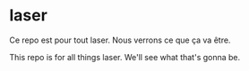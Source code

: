 # laser

Ce repo est pour tout laser. Nous verrons ce que ça va être.

This repo is for all things laser. We'll see what that's gonna be. 